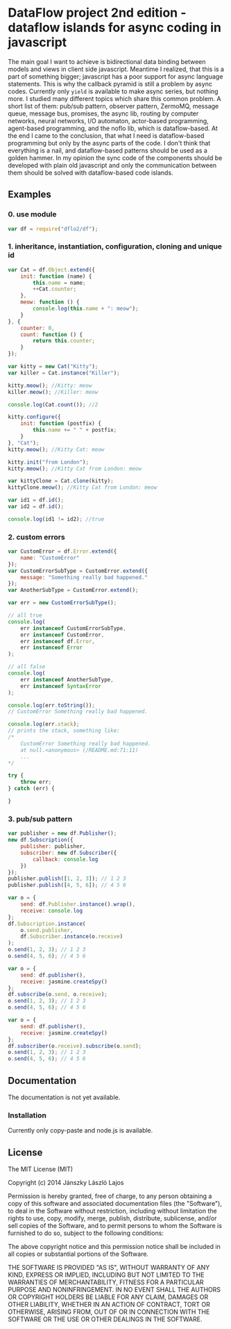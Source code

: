 # DataFlow project 2nd edition - dataflow islands for async coding in javascript

The main goal I want to achieve is bidirectional data binding between models and views in client side javascript. Meantime I realized, that
this is a part of something bigger; javascript has a poor support for async language statements. This is why the callback pyramid is still a
problem by async codes. Currently only `yield` is available to make async series, but nothing more. I studied many different topics which share this
common problem. A short list of them: pub/sub pattern, observer pattern, ZermoMQ, message queue, message bus, promises, the async
lib, routing by computer networks, neural networks, I/O automaton, actor-based programming, agent-based programming, and the noflo lib, which
is dataflow-based. At the end I came to the conclusion, that what I need is dataflow-based programming but only by the async parts of the code.
I don't think that everything is a nail, and dataflow-based patterns should be used as a golden hammer. In my opinion the
sync code of the components should be developed with plain old javascript and only the communication between them
should be solved with dataflow-based code islands.

## Examples

### 0. use module
```js
var df = require("dflo2/df");
```

### 1. inheritance, instantiation, configuration, cloning and unique id
```js
var Cat = df.Object.extend({
    init: function (name) {
        this.name = name;
        ++Cat.counter;
    },
    meow: function () {
        console.log(this.name + ": meow");
    }
}, {
    counter: 0,
    count: function () {
        return this.counter;
    }
});
```

```js
var kitty = new Cat("Kitty");
var killer = Cat.instance("Killer");

kitty.meow(); //Kitty: meow
killer.meow(); //Killer: meow

console.log(Cat.count()); //2
```

```js
kitty.configure({
    init: function (postfix) {
        this.name += " " + postfix;
    }
}, "Cat");
kitty.meow(); //Kitty Cat: meow

kitty.init("from London");
kitty.meow(); //Kitty Cat from London: meow
```

```js
var kittyClone = Cat.clone(kitty);
kittyClone.meow(); //Kitty Cat from London: meow
```

```js
var id1 = df.id();
var id2 = df.id();

console.log(id1 != id2); //true
```

### 2. custom errors

```js
var CustomError = df.Error.extend({
    name: "CustomError"
});
var CustomErrorSubType = CustomError.extend({
    message: "Something really bad happened."
});
var AnotherSubType = CustomError.extend();

var err = new CustomErrorSubType();

// all true
console.log(
    err instanceof CustomErrorSubType,
    err instanceof CustomError,
    err instanceof df.Error,
    err instanceof Error
);

// all false
console.log(
    err instanceof AnotherSubType,
    err instanceof SyntaxError
);
```

```js
console.log(err.toString());
// CustomError Something really bad happened.

console.log(err.stack);
// prints the stack, something like:
/*
    CustomError Something really bad happened.
    at null.<anonymous> (/README.md:71:11)
    ...
*/

```

```js
try {
    throw err;
} catch (err) {

}
```

### 3. pub/sub pattern

```js
var publisher = new df.Publisher();
new df.Subscription({
    publisher: publisher,
    subscriber: new df.Subscriber({
        callback: console.log
    })
});
publisher.publish([1, 2, 3]); // 1 2 3
publisher.publish([4, 5, 6]); // 4 5 6
```

```js
var o = {
    send: df.Publisher.instance().wrap(),
    receive: console.log
};
df.Subscription.instance(
    o.send.publisher,
    df.Subscriber.instance(o.receive)
);
o.send(1, 2, 3); // 1 2 3
o.send(4, 5, 6); // 4 5 6
```

```js
var o = {
    send: df.publisher(),
    receive: jasmine.createSpy()
};
df.subscribe(o.send, o.receive);
o.send(1, 2, 3); // 1 2 3
o.send(4, 5, 6); // 4 5 6
```

```js
var o = {
    send: df.publisher(),
    receive: jasmine.createSpy()
};
df.subscriber(o.receive).subscribe(o.send);
o.send(1, 2, 3); // 1 2 3
o.send(4, 5, 6); // 4 5 6
```

## Documentation

The documentation is not yet available.

### Installation

Currently only copy-paste and node.js is available.

## License

The MIT License (MIT)

Copyright (c) 2014 Jánszky László Lajos

Permission is hereby granted, free of charge, to any person obtaining a copy
of this software and associated documentation files (the "Software"), to deal
in the Software without restriction, including without limitation the rights
to use, copy, modify, merge, publish, distribute, sublicense, and/or sell
copies of the Software, and to permit persons to whom the Software is
furnished to do so, subject to the following conditions:

The above copyright notice and this permission notice shall be included in all
copies or substantial portions of the Software.

THE SOFTWARE IS PROVIDED "AS IS", WITHOUT WARRANTY OF ANY KIND, EXPRESS OR
IMPLIED, INCLUDING BUT NOT LIMITED TO THE WARRANTIES OF MERCHANTABILITY,
FITNESS FOR A PARTICULAR PURPOSE AND NONINFRINGEMENT. IN NO EVENT SHALL THE
AUTHORS OR COPYRIGHT HOLDERS BE LIABLE FOR ANY CLAIM, DAMAGES OR OTHER
LIABILITY, WHETHER IN AN ACTION OF CONTRACT, TORT OR OTHERWISE, ARISING FROM,
OUT OF OR IN CONNECTION WITH THE SOFTWARE OR THE USE OR OTHER DEALINGS IN THE
SOFTWARE.